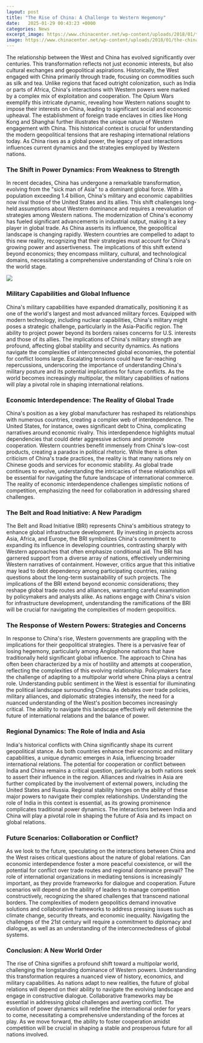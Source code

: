 ```yaml
---
layout: post
title: "The Rise of China: A Challenge to Western Hegemony"
date:   2025-01-29 00:43:23 +0000
categories: News
excerpt_image: https://www.chinacenter.net/wp-content/uploads/2018/01/the-china-order.jpg
image: https://www.chinacenter.net/wp-content/uploads/2018/01/the-china-order.jpg
---
```


The relationship between the West and China has evolved significantly over centuries. This transformation reflects not just economic interests, but also cultural exchanges and geopolitical aspirations. Historically, the West engaged with China primarily through trade, focusing on commodities such as silk and tea. Unlike regions that faced outright colonization, such as India or parts of Africa, China's interactions with Western powers were marked by a complex mix of exploitation and cooperation.
The Opium Wars exemplify this intricate dynamic, revealing how Western nations sought to impose their interests on China, leading to significant social and economic upheaval. The establishment of foreign trade enclaves in cities like Hong Kong and Shanghai further illustrates the unique nature of Western engagement with China. This historical context is crucial for understanding the modern geopolitical tensions that are reshaping international relations today. As China rises as a global power, the legacy of past interactions influences current dynamics and the strategies employed by Western nations.
### The Shift in Power Dynamics: From Weakness to Strength
In recent decades, China has undergone a remarkable transformation, evolving from the "sick man of Asia" to a dominant global force. With a population exceeding 1.4 billion, China's military and economic capabilities now rival those of the United States and its allies. This shift challenges long-held assumptions about Western dominance and requires a reevaluation of strategies among Western nations.
The modernization of China's economy has fueled significant advancements in industrial output, making it a key player in global trade. As China asserts its influence, the geopolitical landscape is changing rapidly. Western countries are compelled to adapt to this new reality, recognizing that their strategies must account for China's growing power and assertiveness. The implications of this shift extend beyond economics; they encompass military, cultural, and technological domains, necessitating a comprehensive understanding of China's role on the world stage.

![](https://www.chinacenter.net/wp-content/uploads/2018/01/the-china-order.jpg)
### Military Capabilities and Global Influence
China's military capabilities have expanded dramatically, positioning it as one of the world's largest and most advanced military forces. Equipped with modern technology, including nuclear capabilities, China's military might poses a strategic challenge, particularly in the Asia-Pacific region. The ability to project power beyond its borders raises concerns for U.S. interests and those of its allies.
The implications of China's military strength are profound, affecting global stability and security dynamics. As nations navigate the complexities of interconnected global economies, the potential for conflict looms large. Escalating tensions could have far-reaching repercussions, underscoring the importance of understanding China's military posture and its potential implications for future conflicts. As the world becomes increasingly multipolar, the military capabilities of nations will play a pivotal role in shaping international relations.
### Economic Interdependence: The Reality of Global Trade
China's position as a key global manufacturer has reshaped its relationships with numerous countries, creating a complex web of interdependence. The United States, for instance, owes significant debt to China, complicating narratives around economic rivalry. This interdependence highlights mutual dependencies that could deter aggressive actions and promote cooperation.
Western countries benefit immensely from China's low-cost products, creating a paradox in political rhetoric. While there is often criticism of China's trade practices, the reality is that many nations rely on Chinese goods and services for economic stability. As global trade continues to evolve, understanding the intricacies of these relationships will be essential for navigating the future landscape of international commerce. The reality of economic interdependence challenges simplistic notions of competition, emphasizing the need for collaboration in addressing shared challenges.
### The Belt and Road Initiative: A New Paradigm
The Belt and Road Initiative (BRI) represents China's ambitious strategy to enhance global infrastructure development. By investing in projects across Asia, Africa, and Europe, the BRI symbolizes China's commitment to expanding its influence in developing countries, contrasting sharply with Western approaches that often emphasize conditional aid.
The BRI has garnered support from a diverse array of nations, effectively undermining Western narratives of containment. However, critics argue that this initiative may lead to debt dependency among participating countries, raising questions about the long-term sustainability of such projects. The implications of the BRI extend beyond economic considerations; they reshape global trade routes and alliances, warranting careful examination by policymakers and analysts alike. As nations engage with China's vision for infrastructure development, understanding the ramifications of the BRI will be crucial for navigating the complexities of modern geopolitics.
### The Response of Western Powers: Strategies and Concerns
In response to China's rise, Western governments are grappling with the implications for their geopolitical strategies. There is a pervasive fear of losing hegemony, particularly among Anglophone nations that have traditionally held significant global influence. The approach to China has often been characterized by a mix of hostility and attempts at cooperation, reflecting the complexities of this evolving relationship.
Policymakers face the challenge of adapting to a multipolar world where China plays a central role. Understanding public sentiment in the West is essential for illuminating the political landscape surrounding China. As debates over trade policies, military alliances, and diplomatic strategies intensify, the need for a nuanced understanding of the West's position becomes increasingly critical. The ability to navigate this landscape effectively will determine the future of international relations and the balance of power.
### Regional Dynamics: The Role of India and Asia
India's historical conflicts with China significantly shape its current geopolitical stance. As both countries enhance their economic and military capabilities, a unique dynamic emerges in Asia, influencing broader international relations. The potential for cooperation or conflict between India and China remains a critical question, particularly as both nations seek to assert their influence in the region.
Alliances and rivalries in Asia are further complicated by the involvement of external powers, including the United States and Russia. Regional stability hinges on the ability of these major powers to navigate their complex relationships. Understanding the role of India in this context is essential, as its growing prominence complicates traditional power dynamics. The interactions between India and China will play a pivotal role in shaping the future of Asia and its impact on global relations.
### Future Scenarios: Collaboration or Conflict?
As we look to the future, speculating on the interactions between China and the West raises critical questions about the nature of global relations. Can economic interdependence foster a more peaceful coexistence, or will the potential for conflict over trade routes and regional dominance prevail? The role of international organizations in mediating tensions is increasingly important, as they provide frameworks for dialogue and cooperation.
Future scenarios will depend on the ability of leaders to manage competition constructively, recognizing the shared challenges that transcend national borders. The complexities of modern geopolitics demand innovative solutions and collaborative frameworks to address pressing issues such as climate change, security threats, and economic inequality. Navigating the challenges of the 21st century will require a commitment to diplomacy and dialogue, as well as an understanding of the interconnectedness of global systems.
### Conclusion: A New World Order
The rise of China signifies a profound shift toward a multipolar world, challenging the longstanding dominance of Western powers. Understanding this transformation requires a nuanced view of history, economics, and military capabilities. As nations adapt to new realities, the future of global relations will depend on their ability to navigate the evolving landscape and engage in constructive dialogue.
Collaborative frameworks may be essential in addressing global challenges and averting conflict. The evolution of power dynamics will redefine the international order for years to come, necessitating a comprehensive understanding of the forces at play. As we move forward, the ability to foster cooperation amidst competition will be crucial in shaping a stable and prosperous future for all nations involved.